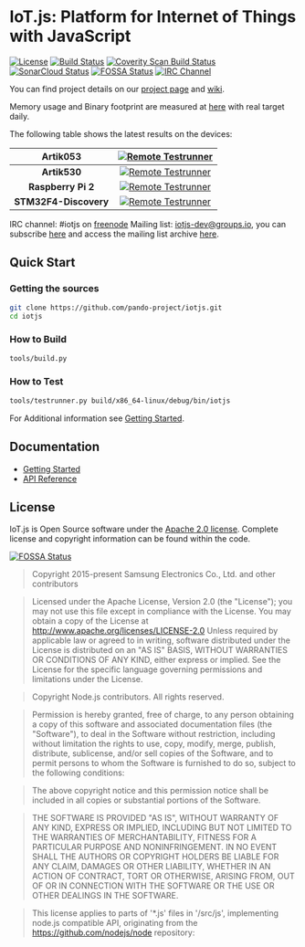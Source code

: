 # IoT.js: Platform for Internet of Things with JavaScript
[![License](https://img.shields.io/badge/licence-Apache%202.0-brightgreen.svg?style=flat)](LICENSE)
[![Build Status](https://travis-ci.org/pando-project/iotjs.svg?branch=master)](https://travis-ci.org/pando-project/iotjs)
[![Coverity Scan Build Status](https://scan.coverity.com/projects/12140/badge.svg)](https://scan.coverity.com/projects/samsung-iotjs)
[![SonarCloud Status](https://sonarcloud.io/api/project_badges/measure?project=pando-project_iotjs&metric=alert_status)](https://sonarcloud.io/dashboard?id=pando-project_iotjs)
[![FOSSA Status](https://app.fossa.io/api/projects/git%2Bhttps%3A%2F%2Fgithub.com%2FSamsung%2Fiotjs.svg?type=shield)](https://app.fossa.io/projects/git%2Bhttps%3A%2F%2Fgithub.com%2FSamsung%2Fiotjs?ref=badge_shield)
[![IRC Channel](https://img.shields.io/badge/chat-on%20freenode-brightgreen.svg)](https://kiwiirc.com/client/irc.freenode.net/#iotjs)

You can find project details on our [project page](http://pando-project.github.io/iotjs/) and [wiki](https://github.com/pando-project/iotjs/wiki).

Memory usage and Binary footprint are measured at [here](https://pando-project.github.io/iotjs-test-results) with real target daily.

The following table shows the latest results on the devices:

|      Artik053         | [![Remote Testrunner](https://firebasestorage.googleapis.com/v0/b/jsremote-testrunner.appspot.com/o/status%2Fiotjs%2Fartik053.svg?alt=media&token=1)](https://pando-project.github.io/iotjs-test-results/?view=artik053)  |
|        :---:          |                                             :---:                                                                                                |
| **Artik530**    | [![Remote Testrunner](https://firebasestorage.googleapis.com/v0/b/jsremote-testrunner.appspot.com/o/status%2Fiotjs%2Fartik530.svg?alt=media&token=1)](https://pando-project.github.io/iotjs-test-results/?view=artik530)          |
| **Raspberry Pi 2**    | [![Remote Testrunner](https://firebasestorage.googleapis.com/v0/b/jsremote-testrunner.appspot.com/o/status%2Fiotjs%2Frpi2.svg?alt=media&token=1)](https://pando-project.github.io/iotjs-test-results/?view=rpi2)          |
| **STM32F4-Discovery** | [![Remote Testrunner](https://firebasestorage.googleapis.com/v0/b/jsremote-testrunner.appspot.com/o/status%2Fiotjs%2Fstm32f4dis.svg?alt=media&token=1)](https://pando-project.github.io/iotjs-test-results/?view=stm32f4dis)   |


IRC channel: #iotjs on [freenode](https://freenode.net)
Mailing list: iotjs-dev@groups.io, you can subscribe [here](https://groups.io/g/iotjs-dev) and access the mailing list archive [here](https://groups.io/g/iotjs-dev/topics).

## Quick Start
### Getting the sources

```bash
git clone https://github.com/pando-project/iotjs.git
cd iotjs
```

### How to Build

```bash
tools/build.py
```

### How to Test

```bash
tools/testrunner.py build/x86_64-linux/debug/bin/iotjs
```


For Additional information see [Getting Started](docs/Getting-Started.md).

## Documentation
- [Getting Started](docs/Getting-Started.md)
- [API Reference](docs/api/IoT.js-API-reference.md)

## License
IoT.js is Open Source software under the [Apache 2.0 license](https://www.apache.org/licenses/LICENSE-2.0). Complete license and copyright information can be found within the code.

[![FOSSA Status](https://app.fossa.io/api/projects/git%2Bhttps%3A%2F%2Fgithub.com%2FSamsung%2Fiotjs.svg?type=large)](https://app.fossa.io/projects/git%2Bhttps%3A%2F%2Fgithub.com%2FSamsung%2Fiotjs?ref=badge_large)

> Copyright 2015-present Samsung Electronics Co., Ltd. and other contributors

> Licensed under the Apache License, Version 2.0 (the "License"); you may not use this file except in compliance with the License. You may obtain a copy of the License at http://www.apache.org/licenses/LICENSE-2.0 Unless required by applicable law or agreed to in writing, software distributed under the License is distributed on an "AS IS" BASIS, WITHOUT WARRANTIES OR CONDITIONS OF ANY KIND, either express or implied. See the License for the specific language governing permissions and limitations under the License.

> Copyright Node.js contributors. All rights reserved.

> Permission is hereby granted, free of charge, to any person obtaining a copy
 of this software and associated documentation files (the "Software"), to
 deal in the Software without restriction, including without limitation the
 rights to use, copy, modify, merge, publish, distribute, sublicense, and/or
 sell copies of the Software, and to permit persons to whom the Software is
 furnished to do so, subject to the following conditions:

> The above copyright notice and this permission notice shall be included in
 all copies or substantial portions of the Software.

> THE SOFTWARE IS PROVIDED "AS IS", WITHOUT WARRANTY OF ANY KIND, EXPRESS OR
 IMPLIED, INCLUDING BUT NOT LIMITED TO THE WARRANTIES OF MERCHANTABILITY,
 FITNESS FOR A PARTICULAR PURPOSE AND NONINFRINGEMENT. IN NO EVENT SHALL THE
 AUTHORS OR COPYRIGHT HOLDERS BE LIABLE FOR ANY CLAIM, DAMAGES OR OTHER
 LIABILITY, WHETHER IN AN ACTION OF CONTRACT, TORT OR OTHERWISE, ARISING
 FROM, OUT OF OR IN CONNECTION WITH THE SOFTWARE OR THE USE OR OTHER DEALINGS
 IN THE SOFTWARE.

> This license applies to parts of '*.js' files in '/src/js', implementing node.js
 compatible API, originating from the https://github.com/nodejs/node repository:
